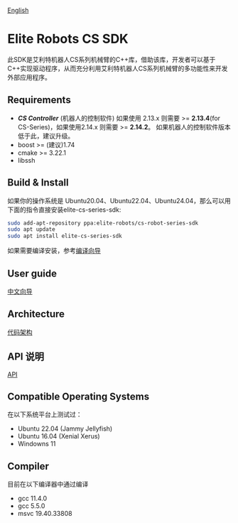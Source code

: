 [English](./README.md)
# Elite Robots CS SDK

此SDK是艾利特机器人CS系列机械臂的C++库，借助该库，开发者可以基于C++实现驱动程序，从而充分利用艾利特机器人CS系列机械臂的多功能性来开发外部应用程序。


## Requirements
- ***CS Controller*** (机器人的控制软件) 如果使用 2.13.x 则需要 >= **2.13.4**(for CS-Series)，如果使用2.14.x 则需要 >= **2.14.2**。 如果机器人的控制软件版本低于此，建议升级。
- boost >= (建议)1.74
- cmake >= 3.22.1
- libssh

## Build & Install
如果你的操作系统是 Ubuntu20.04、Ubuntu22.04、Ubuntu24.04，那么可以用下面的指令直接安装elite-cs-series-sdk:
```bash
sudo add-apt-repository ppa:elite-robots/cs-robot-series-sdk
sudo apt update
sudo apt install elite-cs-series-sdk
```

如果需要编译安装，参考[编译向导](./doc/BuildGuide/BuildGuide.cn.md)

## User guide
[中文向导](./doc/UserGuide/cn/UserGuide.cn.md)  

## Architecture
[代码架构](./doc/Architecture/Arch.cn.md)

## API 说明
[API](./doc/API/cn/API.cn.md)

## Compatible Operating Systems
在以下系统平台上测试过：

 * Ubuntu 22.04 (Jammy Jellyfish)
 * Ubuntu 16.04 (Xenial Xerus)
 * Windowns 11

## Compiler
目前在以下编译器中通过编译

 * gcc 11.4.0
 * gcc 5.5.0
 * msvc 19.40.33808
